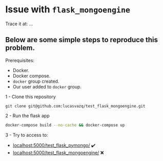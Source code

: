 # Issue with `flask_mongoengine`

Trace it at: ...

## Below are some simple steps to reproduce this problem.

Prerequisites:
  - Docker.
  - Docker compose.
  - `docker` group created.
  - Our user added to `docker` group.

1 - Clone this repository
```
git clone git@github.com:lucasvazq/test_flask_mongoengine.git
```

2 - Run the flask app
```sh
docker-compose build --no-cache && docker-compose up
```

3 - Try to access to:
  - [localhost:5000/test_flask_pymongo/](localhost:5000/test_flask_pymongo/) ✔️
  - [localhost:5000/test_flask_mongoengine/](localhost:5000/test_flask_mongoengine/) ❌
